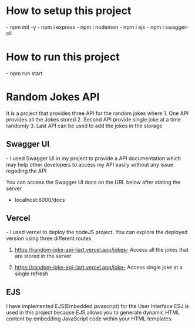 <h1>How to setup this project</h1>
- npm init -y
- npm i express
- npm i nodemon
- npm i ejs
- npm i swagger-cli

<h1>How to run this project</h1>
- npm run start

<h1>Random Jokes API</h1>
It is a project that provides three API for the random jokes where
1. One API provides all the Jokes stored
2. Second API provide single joke at a time randomly
3. Last API can be used to add the jokes in the storage

<h2>Swagger UI</h2>
- I used Swagger UI in my project to provide a API documentation which may help other developers to access my API easily without any issue regading the API 

You can access the Swagger UI docs on the URL below after stating the server
- localhost:8000/docs

<h2>Vercel</h2>
- I used vercel to deploy the nodeJS project.
You can explore the deployed version using three different routes

1. https://random-joke-api-liart.vercel.app/jokes-
     Access all the jokes that are stored in the server

2. https://random-joke-api-liart.vercel.app/joke-
     Access single joke at a single refresh

<h2>EJS</h2>
I have implemented EJS(Embedded javascript) for the User Interface 
  ESJ is used in this project because EJS allows you to generate dynamic HTML content by embedding JavaScript code within your HTML templates.
